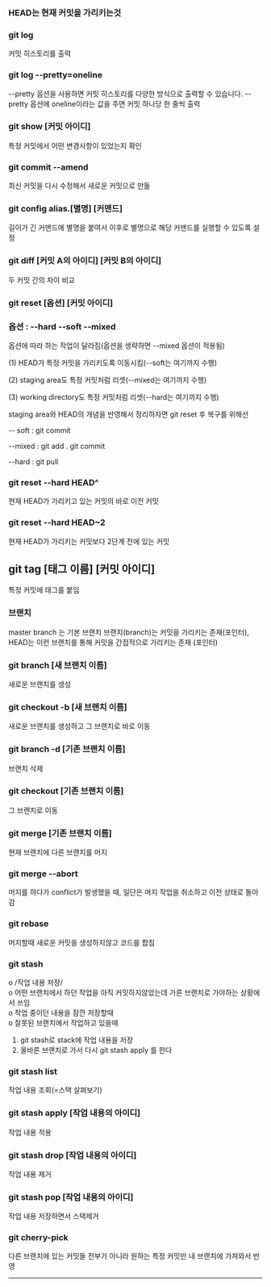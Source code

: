 

### HEAD는 현재 커밋을 가리키는것

### git log
커밋 히스토리를 출력

### git log --pretty=oneline
--pretty 옵션을 사용하면 커밋 히스토리를 다양한 방식으로 출력할 수 있습니다. --pretty 옵션에 oneline이라는 값을 주면 커밋 하나당 한 줄씩 출력

### git show [커밋 아이디]
특정 커밋에서 어떤 변경사항이 있었는지 확인

### git commit --amend 
최신 커밋을 다시 수정해서 새로운 커밋으로 만듦

### git config alias.[별명] [커맨드]
길이가 긴 커맨드에 별명을 붙여서 이후로 별명으로 해당 커맨드를 실행할 수 있도록 설정

### git diff [커밋 A의 아이디] [커밋 B의 아이디]
두 커밋 간의 차이 비교

### git reset [옵션] [커밋 아이디]  
### 옵션 : --hard  --soft  --mixed
옵션에 따라 하는 작업이 달라짐(옵션을 생략하면 --mixed 옵션이 적용됨)

(1) HEAD가 특정 커밋을 가리키도록 이동시킴(--soft는 여기까지 수행)

(2) staging area도 특정 커밋처럼 리셋(--mixed는 여기까지 수행)

(3) working directory도 특정 커밋처럼 리셋(--hard는 여기까지 수행)


staging area와 HEAD의 개념을 반영해서 정리하자면 git reset 후 복구를 위해선

-- soft :
git commit

--mixed :
git add .
git commit

--hard : 
git pull

### git reset --hard HEAD^   
현재 HEAD가 가리키고 있는 커밋의 바로 이전 커밋
### git reset --hard HEAD~2
현재 HEAD가 가리키는 커밋보다 2단계 전에 있는 커밋

## git tag [태그 이름] [커밋 아이디]
특정 커밋에 태그를 붙임

### 브랜치
 master branch 는 기본 브랜치
 브랜치(branch)는 커밋을 가리키는 존재(포인터),
 HEAD는 이런 브랜치를 통해 커밋을 간접적으로 가리키는 존재 (포인터)
 
 
 ### git branch [새 브랜치 이름]
 새로운 브랜치를 생성
 ### git checkout -b [새 브랜치 이름]
 새로운 브랜치를 생성하고 그 브랜치로 바로 이동
 ### git branch -d [기존 브랜치 이름]
 브랜치 삭제
 ### git checkout [기존 브랜치 이름]
 그 브랜치로 이동
 ### git merge [기존 브랜치 이름]
 현재 브랜치에 다른 브랜치를 머지
 ### git merge --abort
 머지를 하다가 conflict가 발생했을 때, 일단은 머지 작업을 취소하고 이전 상태로 돌아감
 ### git rebase       
 머지할때 새로운 커밋을 생성하지않고 코드를 합침
 ### git stash   
 o /작업 내용 저장/  
 o 어떤 브랜치에서 하던 작업을 아직 커밋하지않았는데 가른 브랜치로 가야하는 상황에서 쓰임  
 o 작업 중이던 내용을 잠깐 저장할때  
 o 잘못된 브랜치에서 작업하고 있을때  
 1. git stash로 stack에 작업 내용을 저장  
 2. 올바른 브랜치로 가서 다시 git stash apply 를 한다
### git stash list
작업 내용 조회(=스택 살펴보기)

### git stash apply [작업 내용의 아이디]
작업 내용 적용

### git stash drop [작업 내용의 아이디]
작업 내용 제거 

### git stash pop [작업 내용의 아이디]
작업 내용 저장하면서 스택제거

### git cherry-pick
다른 브랜치에 있는 커밋들 전부가 아니라 원하는 특정 커밋만 내 브랜치에 가져와서 반영



----------------------------


